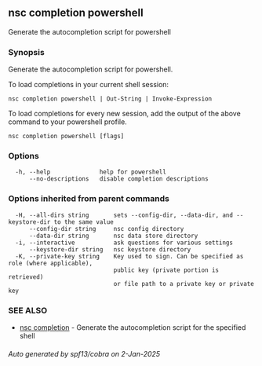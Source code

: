 ## nsc completion powershell

Generate the autocompletion script for powershell

### Synopsis

Generate the autocompletion script for powershell.

To load completions in your current shell session:

	nsc completion powershell | Out-String | Invoke-Expression

To load completions for every new session, add the output of the above command
to your powershell profile.


```
nsc completion powershell [flags]
```

### Options

```
  -h, --help              help for powershell
      --no-descriptions   disable completion descriptions
```

### Options inherited from parent commands

```
  -H, --all-dirs string       sets --config-dir, --data-dir, and --keystore-dir to the same value
      --config-dir string     nsc config directory
      --data-dir string       nsc data store directory
  -i, --interactive           ask questions for various settings
      --keystore-dir string   nsc keystore directory
  -K, --private-key string    Key used to sign. Can be specified as role (where applicable),
                              public key (private portion is retrieved)
                              or file path to a private key or private key 
```

### SEE ALSO

* [nsc completion](nsc_completion.md)	 - Generate the autocompletion script for the specified shell

###### Auto generated by spf13/cobra on 2-Jan-2025
